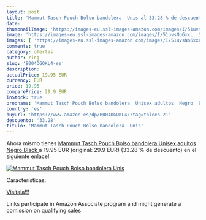 ```yaml
---
layout: post
title: 'Mammut Tasch Pouch Bolso bandolera  Unis al 33.28 % de descuento'
date: 
thumbnailImage: 'https://images-eu.ssl-images-amazon.com/images/I/51uvsNo6xxL._SL200_.jpg'
image: 'https://images-eu.ssl-images-amazon.com/images/I/51uvsNo6xxL._SL200_.jpg'
images: [ 'https://images-eu.ssl-images-amazon.com/images/I/51uvsNo6xxL._SL200_.jpg' ]
comments: true
category: ofertas
author: ring
slug: 'B004OGQKL4-es'
description:
actualPrice: 19.95 EUR
currency: EUR
price: 19.95
comparePrice: 29.9 EUR
inStock: true
prodname: 'Mammut Tasch Pouch Bolso bandolera  Unisex adultos  Negro  Black '
country: 'es'
buyurl: 'https://www.amazon.es/dp/B004OGQKL4/?tag=tolees-21'
descuento: '33.28'
titulo: 'Mammut Tasch Pouch Bolso bandolera  Unis'
---
```


Ahora mismo tienes [Mammut Tasch Pouch Bolso bandolera  Unisex adultos  Negro  Black ](https://www.amazon.es/dp/B004OGQKL4/?tag=tolees-21) a 19.95 EUR (original: 29.9 EUR) (33.28 %  de descuento) en el siguiente enlace!

[![Mammut Tasch Pouch Bolso bandolera  Unis](https://images-eu.ssl-images-amazon.com/images/I/51uvsNo6xxL._SL200_.jpg)](https://www.amazon.es/dp/B004OGQKL4/?tag=tolees-21)

Características:


[Visítala!!!](https://www.amazon.es/dp/B004OGQKL4/?tag=tolees-21)

Links participate in Amazon Associate program and might generate a comission on qualifying sales
